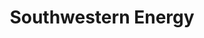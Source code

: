 ---
title: "Southwestern Energy"
address: "10000 Energy Dr, Spring, TX 77389"
location_url: "https://www.swn.com"
map_url: "https://www.google.com/maps/place/Southwestern+Energy+Company/@30.0994953,-95.4391765,17z/data=!3m1!4b1!4m2!3m1!1s0x145ec52fea433ac5:0xea1bd59b5ed814b5"
map_embed_url: "https://www.google.com/maps/embed?pb=!1m18!1m12!1m3!1d3451.8146123301613!2d-95.43917648534413!3d30.099495322925787!2m3!1f0!2f0!3f0!3m2!1i1024!2i768!4f13.1!3m3!1m2!1s0x145ec52fea433ac5%3A0xea1bd59b5ed814b5!2sSouthwestern+Energy+Company!5e0!3m2!1sen!2sus!4v1457839476041"
---